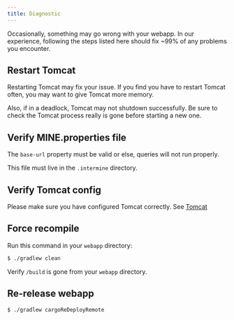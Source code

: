 ```yaml
---
title: Diagnostic
---
```


Occasionally, something may go wrong with your webapp. In our experience, following the steps listed here should fix ~99% of any problems you encounter.

## Restart Tomcat

Restarting Tomcat may fix your issue. If you find you have to restart Tomcat often, you may want to give Tomcat more memory.

Also, if in a deadlock, Tomcat may not shutdown successfully. Be sure to check the Tomcat process really is gone before starting a new one.

## Verify MINE.properties file

The `base-url` property must be valid or else, queries will not run properly.

This file must live in the `.intermine` directory.

## Verify Tomcat config

Please make sure you have configured Tomcat correctly. See [Tomcat](../../system-requirements/software/tomcat.md)

## Force recompile

Run this command in your `webapp` directory:

```bash
$ ./gradlew clean
```

Verify `/build` is gone from your `webapp` directory.

## Re-release webapp

```bash
$ ./gradlew cargoReDeployRemote
```
